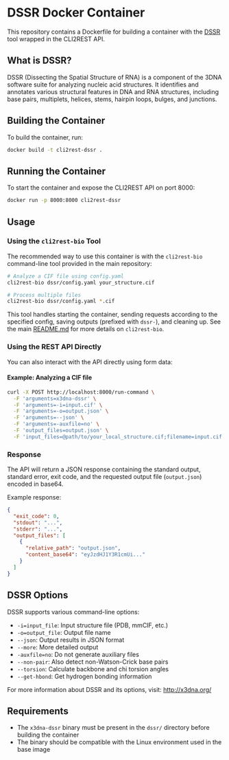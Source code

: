 # DSSR Docker Container

This repository contains a Dockerfile for building a container with the [DSSR](http://x3dna.org/) tool wrapped in the CLI2REST API.

## What is DSSR?

DSSR (Dissecting the Spatial Structure of RNA) is a component of the 3DNA software suite for analyzing nucleic acid structures. It identifies and annotates various structural features in DNA and RNA structures, including base pairs, multiplets, helices, stems, hairpin loops, bulges, and junctions.

## Building the Container

To build the container, run:

```bash
docker build -t cli2rest-dssr .
```

## Running the Container

To start the container and expose the CLI2REST API on port 8000:

```bash
docker run -p 8000:8000 cli2rest-dssr
```

## Usage

### Using the `cli2rest-bio` Tool

The recommended way to use this container is with the `cli2rest-bio` command-line tool provided in the main repository:

```bash
# Analyze a CIF file using config.yaml
cli2rest-bio dssr/config.yaml your_structure.cif

# Process multiple files
cli2rest-bio dssr/config.yaml *.cif
```

This tool handles starting the container, sending requests according to the specified config, saving outputs (prefixed with `dssr-`), and cleaning up. See the main [README.md](../README.md) for more details on `cli2rest-bio`.

### Using the REST API Directly

You can also interact with the API directly using form data:

#### Example: Analyzing a CIF file

```bash
curl -X POST http://localhost:8000/run-command \
  -F 'arguments=x3dna-dssr' \
  -F 'arguments=-i=input.cif' \
  -F 'arguments=-o=output.json' \
  -F 'arguments=--json' \
  -F 'arguments=-auxfile=no' \
  -F 'output_files=output.json' \
  -F 'input_files=@path/to/your_local_structure.cif;filename=input.cif'
```

### Response

The API will return a JSON response containing the standard output, standard error, exit code, and the requested output file (`output.json`) encoded in base64.

Example response:

```json
{
  "exit_code": 0,
  "stdout": "...",
  "stderr": "...",
  "output_files": [
    {
      "relative_path": "output.json",
      "content_base64": "eyJzdHJ1Y3R1cmUi..."
    }
  ]
}
```

## DSSR Options

DSSR supports various command-line options:

- `-i=input_file`: Input structure file (PDB, mmCIF, etc.)
- `-o=output_file`: Output file name
- `--json`: Output results in JSON format
- `--more`: More detailed output
- `-auxfile=no`: Do not generate auxiliary files
- `--non-pair`: Also detect non-Watson-Crick base pairs
- `--torsion`: Calculate backbone and chi torsion angles
- `--get-hbond`: Get hydrogen bonding information

For more information about DSSR and its options, visit: http://x3dna.org/

## Requirements

- The `x3dna-dssr` binary must be present in the `dssr/` directory before building the container
- The binary should be compatible with the Linux environment used in the base image
